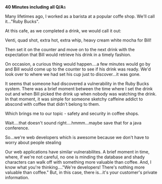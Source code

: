 **40 Minutes including all Q/A**s

Many lifetimes ago, I worked as a barista at a popular coffe shop.  We'll call it..."Ruby Bucks".

At this cafe, as we completed a drink, we would call it out:

Venti, quad shot, extra hot, extra whip, heavy cream white mocha for Bill!

Then set it on the counter and move on to the next drink with the expectation that Bill would retrieve his drink in a timely fashion.

On occasion, a curious thing would happen....a few minutes would go by and Bill would come up to the counter to see if his drink was ready.  We'd look over to where we had set his cup just to discover...it was gone.

It seems that someone had discovered a vulnerability in the Ruby Bucks system. There was a brief moment between the time where I set the drink out and when Bill picked the drink up when nobody was watching the drink.  In that moment, it was simple for someone sketchy caffeine addict to abscond with coffee that didn't belong to them.

Which brings me to our topic - safety and security in coffee shops.

Wait....that doesn't sound right....hmmm...maybe save that for a java conference.

So...we're web developers which is awesome because we don't have to worry about people stealing 


Our web applications have similar vulnerabilites.  A brief moment in time, where, if we're not careful, no one is minding the database and shady characters can walk off with something more valuable than coffee.  And, I know what you're thinking...."We're developers!  There's nothing more valuable than coffee."  But, in this case, there is...it's your customer's private information.
